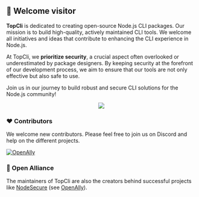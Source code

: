 ## 👋 Welcome visitor

**TopCli** is dedicated to creating open-source Node.js CLI packages. Our mission is to build high-quality, actively maintained CLI tools. We welcome all initiatives and ideas that contribute to enhancing the CLI experience in Node.js.

At TopCli, we **prioritize security**, a crucial aspect often overlooked or underestimated by package designers. By keeping security at the forefront of our development process, we aim to ensure that our tools are not only effective but also safe to use.

Join us in our journey to build robust and secure CLI solutions for the Node.js community!

<p align="center">
<img src="https://i.imgur.com/iX2eEdz.gif">
</p>

### ❤️ Contributors
We welcome new contributors. Please feel free to join us on Discord and help on the different projects.

[![OpenAlly](https://discordapp.com/api/guilds/640183220452720650/embed.png?style=banner2)](https://discord.gg/4Wn8rjAtB4)

### 👥 Open Alliance
The maintainers of TopCli are also the creators behind successful projects like [NodeSecure](https://github.com/NodeSecure) (see [OpenAlly](https://github.com/OpenAlly)).
